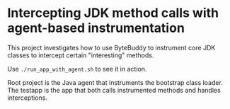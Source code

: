 Intercepting JDK method calls with agent-based instrumentation
==============================================================

This project investigates how to use ByteBuddy to instrument core JDK classes to intercept certain "interesting"
methods.

Use `./run_app_with_agent.sh` to see it in action.

Root project is the Java agent that instruments the bootstrap class loader. The testapp is the app that both calls 
instrumented methods and handles interceptions. 